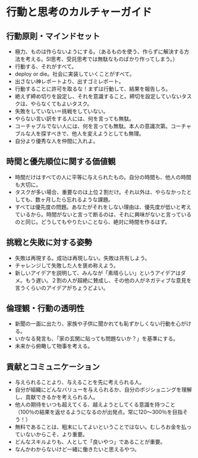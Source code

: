 # 行動と思考のカルチャーガイド

## 行動原則・マインドセット

- 極力、ものは作らないようにする。（あるものを使う、作らずに解決する方法を考える。SI思考、受託思考では無駄なものばかり作ってしまう。）
- 行動する、それがすべて。
- deploy or die。社会に実装していくことがすべて。
- 出さない神レポートより、出すゴミレポート。
- 行動することに許可を取るな！まずは行動して、結果を報告しろ。
- 絶えず締め切りを設定し、それを意識すること。締切を設定していないタスクは、やらなくてもよいタスク。
- 失敗をしていない＝挑戦をしていない。
- やらない言い訳をする人には、何を言っても無駄。
- コーチャブルでない人には、何を言っても無駄。本人の意識次第。コーチャブルな人を探すべきで、他人を変えようとしても無理。
- 自分より優秀な人を仲間に入れよ。

## 時間と優先順位に関する価値観

- 時間だけはすべての人に平等に与えられたもの。自分の時間も、他人の時間も大切に。
- タスクが多い場合、重要なのは上位２割だけ。それ以外は、やらなかったとしても、数ヶ月したら忘れるような課題。
- すべては優先度の問題。あなたがそれをしない理由は、優先度が低いと考えているから。時間がないと言って断るのは、それに興味がないと言っているのと同じ。どうしてもやりたいことなら、絶対に時間を作るはず。

## 挑戦と失敗に対する姿勢

- 失敗は再現する。成功は再現しない。失敗は共有しよう。
- チャレンジして失敗した人を褒め称えよう。
- 新しいアイデアを説明して、みんなが「素晴らしい」というアイデアはダメ。もう遅い。２割の人が超絶に賛成し、その他の人がネガティブな意見を言うくらいのアイデアがちょうどよい。

## 倫理観・行動の透明性

- 新聞の一面に出たり、家族や子供に聞かれても恥ずかしくない行動を心がける。
- いかなる発言も、「家の玄関に貼っても問題ないか？」を基準にする。
- 未来から俯瞰して物事を考える。

## 貢献とコミュニケーション

- 与えられることより、与えることを先に考えられる人。
- 自分が組織にどんなバリューを与えられるか、自分のポジショニングを理解し、貢献できるかを考えられる人。
- 他人の期待をいつも超えてくる、越えようとしてくる意識を持つこと（100％の結果を返せるようになるのが出発点。常に120〜300％を目指そう！）
- 無料であることは、粗末にしてよいということではない。むしろお金を払っていないからこそ、より重要。
- どんなスキルよりも、人として「良いやつ」であることが重要。
- なんかわからないけど一緒に働きたいと思えるやつ。
